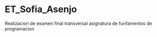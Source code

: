 # ET_Sofia_Asenjo
Realizacion de examen final transversal asignatura de funfamentos de programacion
